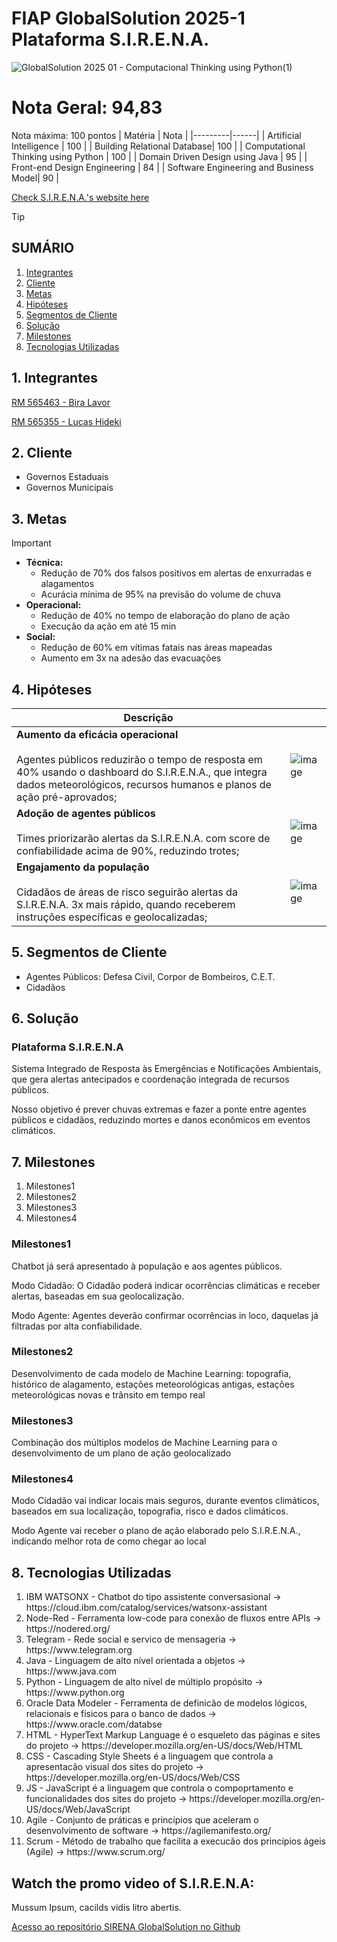 # FIAP GlobalSolution 2025-1 Plataforma S.I.R.E.N.A.

![GlobalSolution 2025 01 - Computacional Thinking using Python(1)](https://github.com/user-attachments/assets/d09e2c97-870c-4650-913c-89b7a65fcb65)

# Nota Geral: 94,83
Nota máxima: 100 pontos
| Matéria | Nota |
|---------|------|
| Artificial Intelligence | 100 |
| Building Relational Database| 100 |
| Computational Thinking using Python | 100 |
| Domain Driven Design using Java | 95 |
| Front-end Design Engineering | 84 |
| Software Engineering and Business Model| 90 |

[Check S.I.R.E.N.A.'s website here](https://biralavor.github.io/FIAP-GlobalSolution-2025-1/Front-end/)


> [!TIP]
> ## SUMÁRIO
> 1. [Integrantes](https://github.com/biralavor/FIAP-Challenge-2025#1-integrantes)
> 2. [Cliente](https://github.com/biralavor/FIAP-Challenge-2025#2-cliente)
> 3. [Metas](https://github.com/biralavor/FIAP-Challenge-2025#3-metas)
> 4. [Hipóteses](https://github.com/biralavor/FIAP-Challenge-2025#4-hipoteses)
> 5. [Segmentos de Cliente](https://github.com/biralavor/FIAP-Challenge-2025#5-segmentos-de-cliente)
> 6. [Solução](https://github.com/biralavor/FIAP-Challenge-2025#6-solucao)
> 7. [Milestones](https://github.com/biralavor/FIAP-Challenge-2025#7-milestones)
> 8. [Tecnologias Utilizadas](https://github.com/biralavor/FIAP-Challenge-2025#8-tecnologias-utilizadas)

## 1. Integrantes
[RM 565463 - Bira Lavor](https://github.com/biralavor)

[RM 565355 - Lucas Hideki](https://github.com/HidekiLucas0701)

## 2. Cliente
- Governos Estaduais
- Governos Municipais

## 3. Metas
> [!IMPORTANT]
> - **Técnica:**
>     - Redução de 70% dos falsos positivos em alertas de enxurradas e alagamentos
>     - Acurácia mínima de 95% na previsão do volume de chuva
> - **Operacional:**
>     - Redução de 40% no tempo de elaboração do plano de ação
>     - Execução da ação em até 15 min
> - **Social:**
>     - Redução de 60% em vítimas fatais nas áreas mapeadas
>     - Aumento em 3x na adesão das evacuações


## 4. Hipóteses
| Descrição |   |
|-----------|---|
| **Aumento da eficácia operacional** <br><br>Agentes públicos reduzirão o tempo de resposta em 40% usando o dashboard do S.I.R.E.N.A., que integra dados meteorológicos, recursos humanos e planos de ação pré-aprovados; | ![image](https://github.com/user-attachments/assets/17db8a8d-21f8-415e-bace-749ff6aed03d) |
| **Adoção de agentes públicos** <br><br>Times priorizarão alertas da S.I.R.E.N.A. com score de confiabilidade acima de 90%, reduzindo trotes; | ![image](https://github.com/user-attachments/assets/d23a9922-9c78-43f0-a682-7a0808a6e58d) |
| **Engajamento da população** <br><br>Cidadãos de áreas de risco seguirão alertas da S.I.R.E.N.A. 3x mais rápido, quando receberem instruções específicas e geolocalizadas; | ![image](https://github.com/user-attachments/assets/536d965e-bead-4e3f-b965-1b25bae993f0) |



## 5. Segmentos de Cliente
- Agentes Públicos: Defesa Civil, Corpor de Bombeiros, C.E.T.
- Cidadãos

## 6. Solução
### Plataforma S.I.R.E.N.A

Sistema Integrado de Resposta às Emergências e Notificações Ambientais, que gera alertas antecipados e coordenação integrada de recursos públicos.

Nosso objetivo é prever chuvas extremas e fazer a ponte entre agentes públicos e cidadãos, reduzindo mortes e danos econômicos em eventos climáticos.


## 7. Milestones
<ol>
  <li>Milestones1</li>
  <li>Milestones2</li>
  <li>Milestones3</li>
  <li>Milestones4</li>
</ol>

### Milestones1
Chatbot já será apresentado à população e aos agentes públicos.

Modo Cidadão: O Cidadão poderá indicar ocorrências climáticas e receber alertas, baseadas em sua geolocalização. 

Modo Agente: Agentes deverão confirmar ocorrências in loco, daquelas já filtradas por alta confiabilidade.


### Milestones2
Desenvolvimento de cada modelo de Machine Learning: topografia, histórico de alagamento, estações meteorológicas antigas, estações meteorológicas novas e trânsito em tempo real


### Milestones3
Combinação dos múltiplos modelos de Machine Learning para o desenvolvimento de um plano de ação geolocalizado


### Milestones4
Modo Cidadão vai indicar locais mais seguros, durante eventos climáticos, baseados em sua localização, topografia, risco e dados climáticos.

Modo Agente vai receber o plano de ação elaborado pelo S.I.R.E.N.A., indicando melhor rota de como chegar ao local


## 8. Tecnologias Utilizadas
<ol>
  <li>IBM WATSONX - Chatbot do tipo assistente conversasional -> https://cloud.ibm.com/catalog/services/watsonx-assistant</li>
  <li>Node-Red - Ferramenta low-code para conexão de fluxos entre APIs -> https://nodered.org/</li>
  <li>Telegram - Rede social e servico de mensageria -> https://www.telegram.org</li>
  <li>Java - Linguagem de alto nível orientada a objetos -> https://www.java.com</li>
  <li>Python - Linguagem de alto nível de múltiplo propósito -> https://www.python.org</li>
  <li>Oracle Data Modeler - Ferramenta de definicão de modelos lógicos, relacionais e físicos para o banco de dados -> https://www.oracle.com/databse</li>
  <li>HTML - HyperText Markup Language é o esqueleto das páginas e sites do projeto -> https://developer.mozilla.org/en-US/docs/Web/HTML</li>
  <li>CSS - Cascading Style Sheets é a linguagem que controla a apresentacão visual dos sites do projeto -> https://developer.mozilla.org/en-US/docs/Web/CSS</li>
  <li>JS - JavaScript é a linguagem que controla o compoprtamento e funcionalidades dos sites do projeto -> https://developer.mozilla.org/en-US/docs/Web/JavaScript</li>
  <li>Agile - Conjunto de práticas e princípios que aceleram o desenvolvimento de software -> https://agilemanifesto.org/</li>
  <li>Scrum - Método de trabalho que facilita a execucão dos princípios ágeis (Agile) -> https://www.scrum.org/</li>
</ol>

## Watch the promo video of S.I.R.E.N.A:
Mussum Ipsum, cacilds vidis litro abertis. 

[Acesso ao repositório SIRENA GlobalSolution no Github](https://github.com/biralavor/FIAP-GlobalSolution-2025-1)
